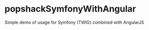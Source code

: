 popshackSymfonyWithAngular
==========================

Simple demo of usage for Symfony (TWIG) combined with AngularJS
